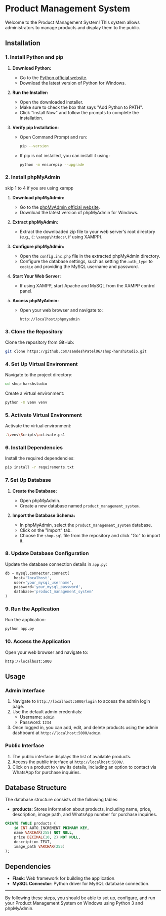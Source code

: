 # Product Management System

Welcome to the Product Management System! This system allows administrators to manage products and display them to the public.

## Installation

### 1. Install Python and pip
1. **Download Python:**
   - Go to the [Python official website](https://www.python.org/).
   - Download the latest version of Python for Windows.

2. **Run the Installer:**
   - Open the downloaded installer.
   - Make sure to check the box that says "Add Python to PATH".
   - Click "Install Now" and follow the prompts to complete the installation.

3. **Verify pip Installation:**
   - Open Command Prompt and run:
     ```bash
     pip --version
     ```
   - If pip is not installed, you can install it using:
     ```bash
     python -m ensurepip --upgrade
     ```

### 2. Install phpMyAdmin
skip 1 to 4 if you are using xampp
1. **Download phpMyAdmin:**
   - Go to the [phpMyAdmin official website](https://www.phpmyadmin.net/).
   - Download the latest version of phpMyAdmin for Windows.

2. **Extract phpMyAdmin:**
   - Extract the downloaded zip file to your web server's root directory (e.g., `C:\xampp\htdocs\` if using XAMPP).

3. **Configure phpMyAdmin:**
   - Open the `config.inc.php` file in the extracted phpMyAdmin directory.
   - Configure the database settings, such as setting the `auth_type` to `cookie` and providing the MySQL username and password.

4. **Start Your Web Server:**
   - If using XAMPP, start Apache and MySQL from the XAMPP control panel.

5. **Access phpMyAdmin:**
   - Open your web browser and navigate to:
     ```
     http://localhost/phpmyadmin
     ```

### 3. Clone the Repository
Clone the repository from GitHub:

```bash
git clone https://github.com/sandeshPatel06/shop-harshStudio.git
```

### 4. Set Up Virtual Environment
Navigate to the project directory:

```bash
cd shop-harshstudio
```

Create a virtual environment:

```bash
python -m venv venv
```


### 5. Activate Virtual Environment
Activate the virtual environment:

```bash
.\venv\Scripts\activate.ps1
```

   

### 6. Install Dependencies
Install the required dependencies:

```bash
pip install -r requirements.txt
```

### 7. Set Up Database
1. **Create the Database:**
   - Open phpMyAdmin.
   - Create a new database named `product_management_system`.

2. **Import the Database Schema:**
   - In phpMyAdmin, select the `product_management_system` database.
   - Click on the "Import" tab.
   - Choose the `shop.sql` file from the repository and click "Go" to import it.

### 8. Update Database Configuration
Update the database connection details in `app.py`:

```python
db = mysql.connector.connect(
    host='localhost',
    user='your_mysql_username',
    password='your_mysql_password',
    database='product_management_system'
)
```

### 9. Run the Application
Run the application:

```bash
python app.py
```

### 10. Access the Application
Open your web browser and navigate to:

```
http://localhost:5000
```

## Usage

### Admin Interface
1. Navigate to `http://localhost:5000/login` to access the admin login page.
2. Use the default admin credentials: 
   - Username: `admin`
   - Password: `1234`
3. Once logged in, you can add, edit, and delete products using the admin dashboard at `http://localhost:5000/admin`.

### Public Interface
1. The public interface displays the list of available products.
2. Access the public interface at `http://localhost:5000/`.
3. Click on a product to view its details, including an option to contact via WhatsApp for purchase inquiries.

## Database Structure
The database structure consists of the following tables:

- **products**: Stores information about products, including name, price, description, image path, and WhatsApp number for purchase inquiries.

```sql
CREATE TABLE products (
    id INT AUTO_INCREMENT PRIMARY KEY,
    name VARCHAR(255) NOT NULL,
    price DECIMAL(10, 2) NOT NULL,
    description TEXT,
    image_path VARCHAR(255)
);
```

## Dependencies
- **Flask**: Web framework for building the application.
- **MySQL Connector**: Python driver for MySQL database connection.

---

By following these steps, you should be able to set up, configure, and run your Product Management System on Windows using Python 3 and phpMyAdmin.





